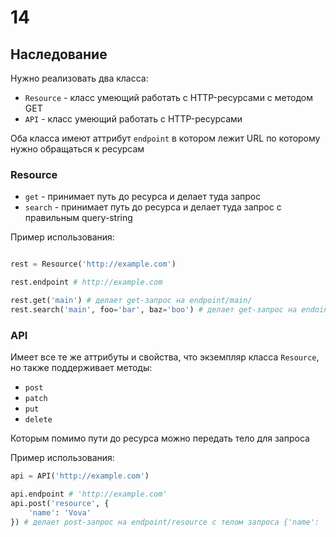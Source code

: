 # 14

## Наследование

Нужно реализовать два класса: 

 - `Resource` - класс умеющий работать с HTTP-ресурсами с методом GET
 - `API` - класс умеющий работать с HTTP-ресурсами 

Оба класса имеют аттрибут `endpoint` в котором лежит URL по которому нужно обращаться к ресурсам

### Resource

 - `get` - принимает путь до ресурса и делает туда запрос
 - `search` - принимает путь до ресурса и делает туда запрос с правильным query-string

Пример использования: 
```python

rest = Resource('http://example.com')

rest.endpoint # http://example.com

rest.get('main') # делает get-запрос на endpoint/main/
rest.search('main', foo='bar', baz='boo') # делает get-запрос на endoint/main/?foo=bar&baz=boo
```

### API

Имеет все те же аттрибуты и свойства, что экземпляр класса `Resource`, но также поддерживает методы: 

 - `post`
 - `patch`
 - `put`
 - `delete`

Которым помимо пути до ресурса можно передать тело для запроса

Пример использования:
```python
api = API('http://example.com')

api.endpoint # 'http://example.com'
api.post('resource', {
	'name': 'Vova'
}) # делает post-запрос на endpoint/resource с телом запроса {'name': 'Vova'}
```
